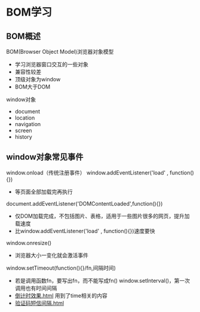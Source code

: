 # BOM学习
## BOM概述
BOM(Browser Object Model)浏览器对象模型
- 学习浏览器窗口交互的一些对象
- 兼容性较差
- 顶级对象为window
- BOM大于DOM
  
window对象
- document
- location
- navigation
- screen
- history
  
## window对象常见事件
window.onload（传统注册事件）
window.addEventListener('load' , function(){})
- 等页面全部加载完再执行

document.addEventListener('DOMContentLoaded',function(){})
- 仅DOM加载完成，不包括图片、表格，适用于一些图片很多的网页，提升加载速度
- 比window.addEventListener('load' , function(){})速度要快


window.onresize()
- 浏览器大小一变化就会激活事件

window.setTimeout(function(){}/fn,间隔时间)  
  - 若是调用函数fn，要写出fn，而不能写成fn()
window.setInterval()，第一次调用也有时间间隔
- [倒计时效果.html](./84-倒计时效果.html) 用到了time相关的内容
- [验证码短信间隔.html](./86-验证码短信间隔.html)
